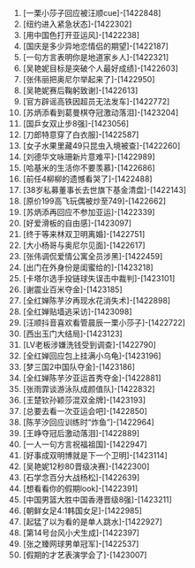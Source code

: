 
1. [一栗小莎子回应被汪顺cue]-[1422848]
1. [纽约进入紧急状态]-[1422302]
1. [用中国色打开亚运风]-[1422238]
1. [国庆是多少异地恋情侣的期望]-[1422187]
1. [一句方言表明你是地道家乡人]-[1422321]
1. [吴艳妮目标是突破个人最好成绩]-[1422603]
1. [张伟丽把奥尼尔举起来了]-[1422950]
1. [吴艳妮赛后鞠躬致谢]-[1422613]
1. [官方辟谣高铁因超员无法发车]-[1422772]
1. [苏炳添看到葛曼棋夺冠激动落泪]-[1423204]
1. [国乒女双止步8强]-[1423056]
1. [刀郎特意穿了白衣服]-[1422587]
1. [女子水果里藏49只昆虫入境被查]-[1422260]
1. [刘德华文咏珊新片意难平]-[1422989]
1. [哈基米的生活你不要羡慕]-[1422686]
1. [前任4柳柳的遗憾看哭了]-[1422488]
1. [38岁私募董事长去世旗下基金清盘]-[1422143]
1. [原价199高飞玩偶被炒至749]-[1422662]
1. [苏炳添再回应不参加亚运]-[1422339]
1. [好爱滑板的自由感]-[1423097]
1. [终于等来林双卫明离婚]-[1422751]
1. [大小杨哥与奥尼尔见面]-[1422617]
1. [张伟调侃爱情公寓全员涉黑]-[1422459]
1. [出门在外身份是闺蜜给的]-[1423218]
1. [卡塔尔选手投链球失误击中裁判]-[1423101]
1. [谢震业百米夺金]-[1423185]
1. [全红婵陈芋汐再现水花消失术]-[1422898]
1. [全红婵贴墙逃采访]-[1423098]
1. [汪顺抖音喜欢看管晨辰一栗小莎子]-[1422722]
1. [西出玉门大结局]-[1423123]
1. [LV老板涉嫌洗钱受到调查]-[1422790]
1. [全红婵回应包上挂满小乌龟]-[1423196]
1. [梦三国2中国队夺金]-[1423186]
1. [全红婵陈芋汐亚运首秀夺金]-[1422881]
1. [张雨霏谈游泳队成颜值队]-[1422832]
1. [王楚钦孙颖莎混双金牌]-[1423193]
1. [总要去看一次亚运会吧]-[1422850]
1. [陈芋汐回应训练时“炸鱼”]-[1422964]
1. [王峥夺冠后激动落泪]-[1422889]
1. [一人一句方言祝福祖国]-[1422947]
1. [好事成双明博就是下一个卫明]-[1423114]
1. [吴艳妮12秒80晋级决赛]-[1422300]
1. [石学念百分大战杨松]-[1422639]
1. [想看看你的假期look]-[1422391]
1. [中国男篮大胜中国香港晋级8强]-[1423211]
1. [朝鲜女足4:1韩国女足]-[1422985]
1. [起猛了以为看的是单人跳水]-[1422927]
1. [第14号台风小犬生成]-[1422397]
1. [张之臻网球男单冠军]-[1422537]
1. [假期的才艺表演学会了]-[1423007]